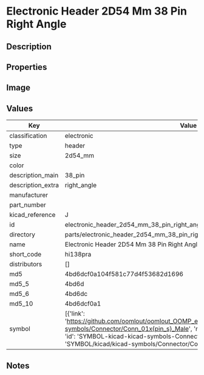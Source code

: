 # Electronic Header 2D54 Mm 38 Pin Right Angle

## Description

## Properties


## Image


## Values

| Key | Value |
| --- | --- |
| classification | electronic |
| type | header |
| size | 2d54_mm |
| color |  |
| description_main | 38_pin |
| description_extra | right_angle |
| manufacturer |  |
| part_number |  |
| kicad_reference | J |
| id | electronic_header_2d54_mm_38_pin_right_angle |
| directory | parts/electronic_header_2d54_mm_38_pin_right_angle |
| name | Electronic Header 2D54 Mm 38 Pin Right Angle |
| short_code | hi138pra |
| distributors | [] |
| md5 | 4bd6dcf0a104f581c77d4f53682d1696 |
| md5_5 | 4bd6d |
| md5_6 | 4bd6dc |
| md5_10 | 4bd6dcf0a1 |
| symbol | [{'link': 'https://github.com/oomlout/oomlout_OOMP_eda_V2/tree/main/SYMBOL/kicad/kicad-symbols/Connector/Conn_01x{pin_s}_Male', 'name': 'Connector : Conn_01x38_Male', 'id': 'SYMBOL-kicad-kicad-symbols-Connector-Conn_01x38_Male', 'directory': 'SYMBOL/kicad/kicad-symbols/Connector/Conn_01x38_Male/'}] |

## Notes

